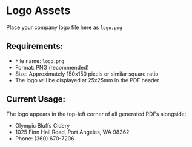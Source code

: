 # Logo Assets

Place your company logo file here as `logo.png`

## Requirements:
- File name: `logo.png`
- Format: PNG (recommended)
- Size: Approximately 150x150 pixels or similar square ratio
- The logo will be displayed at 25x25mm in the PDF header

## Current Usage:
The logo appears in the top-left corner of all generated PDFs alongside:
- Olympic Bluffs Cidery
- 1025 Finn Hall Road, Port Angeles, WA 98362
- Phone: (360) 670-7206